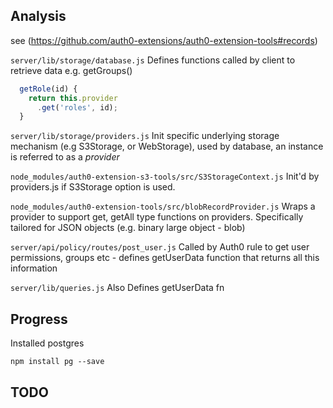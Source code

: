 ## Analysis
see (https://github.com/auth0-extensions/auth0-extension-tools#records)

`server/lib/storage/database.js`
Defines functions called by client to retrieve data e.g. getGroups()
```javascript
  getRole(id) {
    return this.provider
      .get('roles', id);
  }
```

`server/lib/storage/providers.js`
Init specific underlying storage mechanism (e.g S3Storage, or WebStorage), used by database, an instance is referred to as a _provider_

`node_modules/auth0-extension-s3-tools/src/S3StorageContext.js`
Init'd by providers.js if S3Storage option is used.

`node_modules/auth0-extension-tools/src/blobRecordProvider.js`
Wraps a provider to support get, getAll type functions on providers. Specifically tailored for JSON objects (e.g. binary large object - blob)

`server/api/policy/routes/post_user.js`
Called by Auth0 rule to get user permissions, groups etc - defines getUserData function that returns all this information

`server/lib/queries.js`
Also Defines getUserData fn

## Progress

Installed postgres

```shell
npm install pg --save
```

## TODO